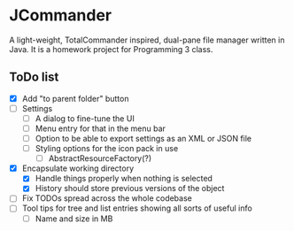 # JCommander
A light-weight, TotalCommander inspired, dual-pane file manager written in Java. It is a homework project for Programming 3 class.

## ToDo list
- [x] Add "to parent folder" button
- [ ] Settings
  - [ ] A dialog to fine-tune the UI
  - [ ] Menu entry for that in the menu bar
  - [ ] Option to be able to export settings as an XML or JSON file
  - [ ] Styling options for the icon pack in use
    - [ ] AbstractResourceFactory(?)
- [x] Encapsulate working directory
  - [x] Handle things properly when nothing is selected
  - [x] History should store previous versions of the object
- [ ] Fix TODOs spread across the whole codebase
- [ ] Tool tips for tree and list entries showing all sorts of useful info
  - [ ] Name and size in MB 